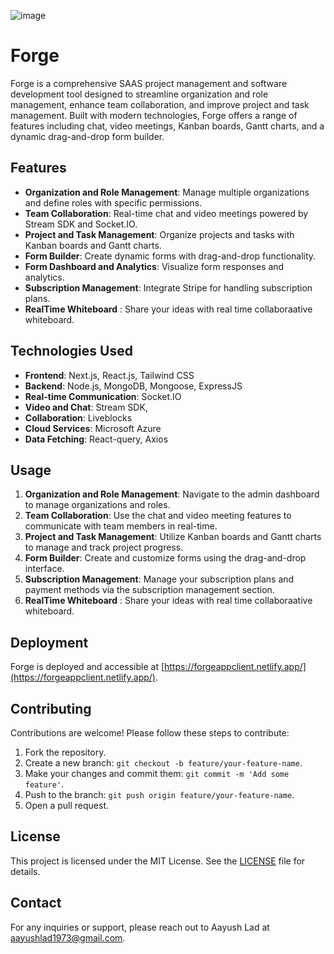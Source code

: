 
![image](https://github.com/user-attachments/assets/22b64eaa-05a1-4f2c-9870-b040be123290)

# Forge

Forge is a comprehensive SAAS project management and software development tool designed to streamline organization and role management, enhance team collaboration, and improve project and task management. Built with modern technologies, Forge offers a range of features including chat, video meetings, Kanban boards, Gantt charts, and a dynamic drag-and-drop form builder.

## Features

- **Organization and Role Management**: Manage multiple organizations and define roles with specific permissions.
- **Team Collaboration**: Real-time chat and video meetings powered by Stream SDK and Socket.IO.
- **Project and Task Management**: Organize projects and tasks with Kanban boards and Gantt charts.
- **Form Builder**: Create dynamic forms with drag-and-drop functionality.
- **Form Dashboard and Analytics**: Visualize form responses and analytics.
- **Subscription Management**: Integrate Stripe for handling subscription plans.
- **RealTime Whiteboard** : Share your ideas with  real time collaboraative whiteboard.

## Technologies Used

- **Frontend**: Next.js, React.js, Tailwind CSS
- **Backend**: Node.js, MongoDB, Mongoose, ExpressJS
- **Real-time Communication**: Socket.IO
- **Video and Chat**: Stream SDK,
- **Collaboration**: Liveblocks
- **Cloud Services**: Microsoft Azure
- **Data Fetching**: React-query, Axios

## Usage

1. **Organization and Role Management**: Navigate to the admin dashboard to manage organizations and roles.
2. **Team Collaboration**: Use the chat and video meeting features to communicate with team members in real-time.
3. **Project and Task Management**: Utilize Kanban boards and Gantt charts to manage and track project progress.
4. **Form Builder**: Create and customize forms using the drag-and-drop interface.
5. **Subscription Management**: Manage your subscription plans and payment methods via the subscription management section.
6. **RealTime Whiteboard** : Share your ideas with  real time collaboraative whiteboard.

## Deployment

Forge is deployed and accessible at [https://forgeappclient.netlify.app/](https://forgeappclient.netlify.app/).

## Contributing

Contributions are welcome! Please follow these steps to contribute:

1. Fork the repository.
2. Create a new branch: `git checkout -b feature/your-feature-name`.
3. Make your changes and commit them: `git commit -m 'Add some feature'`.
4. Push to the branch: `git push origin feature/your-feature-name`.
5. Open a pull request.

## License

This project is licensed under the MIT License. See the [LICENSE](LICENSE) file for details.

## Contact

For any inquiries or support, please reach out to Aayush Lad at aayushlad1973@gmail.com.

